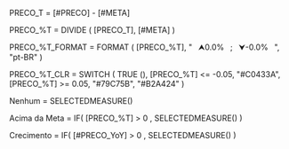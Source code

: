 PRECO_T = 
[#PRECO] - [#META]

PRECO_%T = 
DIVIDE (
    [PRECO_T],
    [#META]
)

PRECO_%T_FORMAT =
FORMAT (
    [PRECO_%T],
    "  ⮝0.0%  ;  ⮟-0.0%  ",
    "pt-BR"
)

PRECO_%T_CLR = 
SWITCH (
    TRUE (),
    [PRECO_%T] <= -0.05, "#C0433A",
    [PRECO_%T] >= 0.05, "#79C75B",
    "#B2A424"
)

Nenhum = 
SELECTEDMEASURE()

Acima da Meta = 
IF(
    [PRECO_%T] > 0
    , SELECTEDMEASURE()
)

Crecimento = 
IF(
    [#PRECO_YoY] > 0
    , SELECTEDMEASURE()
)